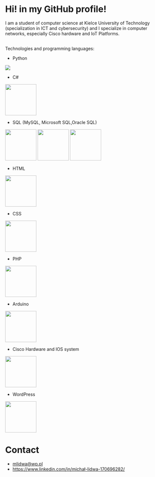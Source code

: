 # Hi! in my GitHub profile! 
I am a student of computer science at Kielce University of Technology (specialization in ICT and cybersecurity) and I specialize in computer networks, especially Cisco hardware and IoT Platforms.

</br>Technologies and programming languages:</br>
- Python

 <img src="https://www.python.org/static/img/python-logo.png">

- C#

 <img src="https://upload.wikimedia.org/wikipedia/commons/4/4f/Csharp_Logo.png" height=100px>

- SQL (MySQL, Microsoft SQL,Oracle SQL)

 <img src="https://logos-world.net/wp-content/uploads/2020/09/Oracle-Logo.png" height=100px >

 <img src="https://www.freepnglogos.com/uploads/logo-mysql-png/logo-mysql-mysql-logo-png-transparent-svg-vector-bie-supply-2.png" height=100px >

  <img src="https://upload.wikimedia.org/wikipedia/de/thumb/8/8c/Microsoft_SQL_Server_Logo.svg/1200px-Microsoft_SQL_Server_Logo.svg.png" height=100px >

- HTML

 <img src="https://icons.iconarchive.com/icons/cornmanthe3rd/plex/256/Other-html-5-icon.png" height=100px >

- CSS

 <img src="https://cdn.freebiesupply.com/logos/large/2x/css3-logo-png-transparent.png" height=100px >

- PHP

 <img src="https://www.php.net/images/logos/new-php-logo.png" height=100px >

- Arduino

 <img src="https://upload.wikimedia.org/wikipedia/commons/thumb/8/87/Arduino_Logo.svg/720px-Arduino_Logo.svg.png" height=100px>

- Cisco Hardware and IOS system

 <img src="https://upload.wikimedia.org/wikipedia/commons/thumb/6/64/Cisco_logo.svg/250px-Cisco_logo.svg.png" height=100px >

- WordPress
 <img src="https://s.w.org/style/images/about/WordPress-logotype-standard.png" height=100px >

# Contact 


- mlidwa@wp.pl 
- https://www.linkedin.com/in/michał-lidwa-170696282/
